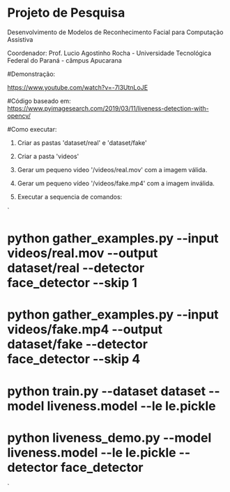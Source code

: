 # Projeto de Pesquisa

Desenvolvimento de Modelos de Reconhecimento Facial para Computação Assistiva

Coordenador: Prof. Lucio Agostinho Rocha - Universidade Tecnológica Federal do Paraná -  câmpus Apucarana

#Demonstração:

https://www.youtube.com/watch?v=-7l3UtnLoJE

#Código baseado em: https://www.pyimagesearch.com/2019/03/11/liveness-detection-with-opencv/

#Como executar:

1. Criar as pastas 'dataset/real' e 'dataset/fake'

2. Criar a pasta 'videos'

3. Gerar um pequeno video '/videos/real.mov' com a imagem válida.

4. Gerar um pequeno vídeo '/videos/fake.mp4' com a imagem inválida.

5. Executar a sequencia de comandos:

`
# python gather_examples.py --input videos/real.mov --output dataset/real --detector face_detector --skip 1
# python gather_examples.py --input videos/fake.mp4 --output dataset/fake --detector face_detector --skip 4
# python train.py --dataset dataset --model liveness.model --le le.pickle
# python liveness_demo.py --model liveness.model --le le.pickle --detector face_detector
`